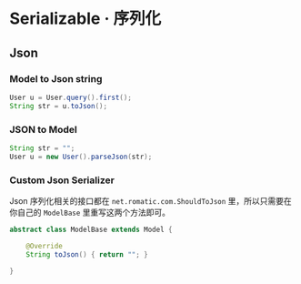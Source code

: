 # Serializable · 序列化



## Json



### Model to Json string

```java
User u = User.query().first();
String str = u.toJson();
```



### JSON to Model

```java
String str = "";
User u = new User().parseJson(str);
```



### Custom Json Serializer

Json 序列化相关的接口都在 `net.romatic.com.ShouldToJson` 里，所以只需要在你自己的 `ModelBase` 里重写这两个方法即可。

```java
abstract class ModelBase extends Model {

	@Override
    String toJson() { return ""; }
    
}
```

 

